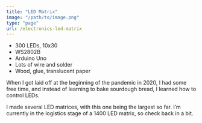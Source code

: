 ```yaml
---
title: "LED Matrix"
image: "/path/to/image.png"
type: "page"
url: /electronics-led-matrix
---
```


- 300 LEDs, 10x30
- WS2802B
- Arduino Uno
- Lots of wire and solder
- Wood, glue, translucent paper


When I got laid off at the beginning of the pandemic in 2020, I had some free time, and instead of learning to bake sourdough bread, I learned how to control LEDs.

I made several LED matrices, with this one being the largest so far. I’m currently in the logistics stage of a 1400 LED matrix, so check back in a bit.
